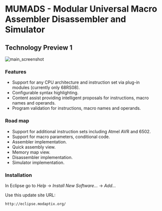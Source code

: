 # MUMADS - Modular Universal Macro Assembler Disassembler and Simulator

## Technology Preview 1

![main_screenshot](https://cloud.githubusercontent.com/assets/6884289/9696654/30c8c964-536c-11e5-8a9a-958a7f8b047a.png)

### Features

* Support for any CPU architecture and instruction set via plug-in modules (currently only 68RS08).
* Configurable syntax highlighting.
* Content assist providing intelligent proposals for instructions, macro names and operands.
* Program validation for instructions, macro names and operands.   

### Road map

* Support for additional instruction sets including Atmel AVR and 6502.
* Support for macro parameters, conditional code.
* Assembler implementation.
* Quick assembly view.
* Memory map view.
* Disassembler implementation.
* Simulator implementation.

### Installation

In Eclipse go to *Help* -> *Install New Software...* -> *Add...*

Use this update site URL:

    http://eclipse.modaptix.org/

